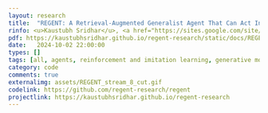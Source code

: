 ```yaml
---
layout: research
title:  "REGENT: A Retrieval-Augmented Generalist Agent That Can Act In-Context In New Environments."
rinfo: <u>Kaustubh Sridhar</u>, <a href="https://sites.google.com/site/duttasouradeep39/">Souradeep Dutta</a>, <a href="https://www.seas.upenn.edu/~dineshj/">Dinesh Jayaraman</a>, <a href="https://www.cis.upenn.edu/~lee/home/index.shtml">Insup Lee</a>. <ul>➥ International Conference on Learning Representations (ICLR) 2025.<br>➥ NeurIPS 2024 workshops on Adaptive Foundation Models and Open World Agents.</ul> 
pdf: https://kaustubhsridhar.github.io/regent-research/static/docs/REGENT.pdf
date:   2024-10-02 22:00:00
types: []
tags: [all, agents, reinforcement and imitation learning, generative models]
category: code
comments: true
externalimg: assets/REGENT_stream_8_cut.gif
codelink: https://github.com/regent-research/regent
projectlink: https://kaustubhsridhar.github.io/regent-research
---
```

